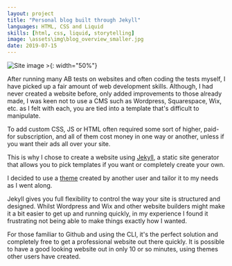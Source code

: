 ```yaml
---
layout: project
title: "Personal blog built through Jekyll"
languages: HTML, CSS and Liquid
skills: [html, css, liquid, storytelling]
image: \assets\img\blog_overview_smaller.jpg
date: 2019-07-15
---
```


![Site image >]({{site.baseurl}}\assets\img\blog_overview_smaller.jpg){: width="50%"}

After running many AB tests on websites and often coding the tests myself, I have picked up a fair amount of web development skills. Although, I had never created a website before, only added improvements to those already made, I was keen not to use a CMS such as Wordpress, Squarespace, Wix, etc. as I felt with each, you are tied into a template that's difficult to manipulate.

To add custom CSS, JS or HTML often required some sort of higher, paid-for subscription, and all of them cost money in one way or another, unless if you want their ads all over your site.

This is why I chose to create a website using [Jekyll](https://jekyllrb.com/), a static site generator that allows you to pick templates if you want or completely create your own.

<!--description-->

I decided to use a [theme](https://github.com/wild-flame/jekyll-simple) created by another user and tailor it to my needs as I went along.

Jekyll gives you full flexibility to control the way your site is structured and designed. Whilst Wordpress and Wix and other website builders might make it a bit easier to get up and running quickly, in my experience I found it frustrating not being able to make things exactly how I wanted.

For those familiar to Github and using the CLI, it's the perfect solution and completely free to get a professional website out there quickly. It is possible to have a good looking website out in only 10 or so minutes, using themes other users have created.
